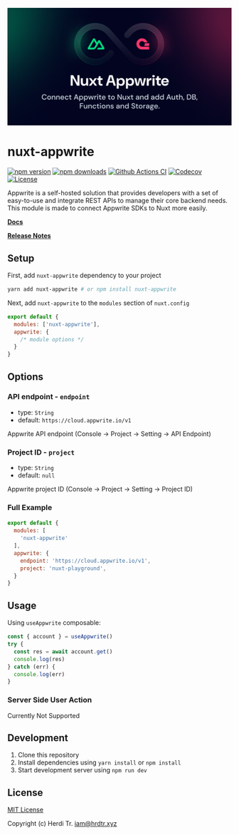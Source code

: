 [![nuxt-appwrite](https://github.com/Hrdtr/nuxt-appwrite/raw/main/docs/static/cover.jpg)](#nuxt-appwrite)

# nuxt-appwrite

[![npm version][npm-version-src]][npm-version-href]
[![npm downloads][npm-downloads-src]][npm-downloads-href]
[![Github Actions CI][github-actions-ci-src]][github-actions-ci-href]
[![Codecov][codecov-src]][codecov-href]
[![License][license-src]][license-href]

Appwrite is a self-hosted solution that provides developers with a set of easy-to-use and integrate REST APIs to manage their core backend needs. This module is made to connect Appwrite SDKs to Nuxt more easily.

[**Docs**](./README.md)

[**Release Notes**](./CHANGELOG.md)

## Setup

First, add `nuxt-appwrite` dependency to your project

  ```bash
  yarn add nuxt-appwrite # or npm install nuxt-appwrite
  ```

Next, add `nuxt-appwrite` to the `modules` section of `nuxt.config`

  ```js
  export default {
    modules: ['nuxt-appwrite'],
    appwrite: {
      /* module options */
    }
  }
  ```

## Options

### API endpoint - `endpoint`

- type: `String`
- default: `https://cloud.appwrite.io/v1`

Appwrite API endpoint (Console -> Project -> Setting -> API Endpoint)

### Project ID - `project`

- type: `String`
- default: `null`

Appwrite project ID (Console -> Project -> Setting -> Project ID)

### Full Example

```js
export default {
  modules: [
    'nuxt-appwrite'
  ],
  appwrite: {
    endpoint: 'https://cloud.appwrite.io/v1',
    project: 'nuxt-playground',
  }
}
```

## Usage

Using `useAppwrite` composable:

  ```js
  const { account } = useAppwrite()
  try {
    const res = await account.get()
    console.log(res)
  } catch (err) {
    console.log(err)
  }
  ```

### Server Side User Action

Currently Not Supported

## Development

1. Clone this repository
2. Install dependencies using `yarn install` or `npm install`
3. Start development server using `npm run dev`

## License

[MIT License](./LICENSE)

Copyright (c) Herdi Tr. <iam@hrdtr.xyz>

<!-- Badges -->
[npm-version-src]: https://img.shields.io/npm/v/nuxt-appwrite/latest.svg
[npm-version-href]: https://npmjs.com/package/nuxt-appwrite

[npm-downloads-src]: https://img.shields.io/npm/dt/nuxt-appwrite.svg
[npm-downloads-href]: https://npmjs.com/package/nuxt-appwrite

[github-actions-ci-src]: https://github.com/Hrdtr/nuxt-appwrite/workflows/ci/badge.svg
[github-actions-ci-href]: https://github.com/Hrdtr/nuxt-appwrite/actions?query=workflow%3Aci

[codecov-src]: https://img.shields.io/codecov/c/github/Hrdtr/nuxt-appwrite.svg
[codecov-href]: https://codecov.io/gh/Hrdtr/nuxt-appwrite

[license-src]: https://img.shields.io/npm/l/nuxt-appwrite.svg
[license-href]: https://npmjs.com/package/nuxt-appwrite